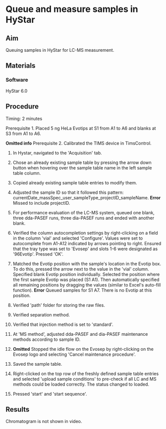 # Queue and measure samples in HyStar


## Aim
Queuing samples in HyStar for LC-MS measurement.


## Materials

### Software
HyStar 6.0


## Procedure
Timing: 2 minutes

Prerequisite 1. Placed 5 ng HeLa Evotips at S1 from A1 to A6 and blanks at S3 from A1 to A6.

**Omitted info** Prerequisite 2. Calibrated the TIMS device in TimsControl.

1. In Hystar, navigated to the 'Acquisition' tab.

2. Chose an already existing sample table by pressing the arrow down button when hovering over the sample table name in the left sample table column.

3. Copied already existing sample table entries to modify them.

4. Adjusted the sample ID so that it followed this pattern: currentDate_massSpec_user_sampleType_projectID_sampleName.
**Error** Missed to include projectID.

5. For performance evaluation of the LC-MS system, queued one blank, three dda-PASEF runs, three dia-PASEF runs and ended with another blank.

6. Verified the column autocompletion settings by right-clicking on a field in the column 'vial' and selected 'Configure'. Values were set to autocomplete from A1-A12 indicated by arrows pointing to right. Ensured that the tray type was set to 'Evosep' and slots 1-6 were designated as '96Evotip'. Pressed 'OK'.

7. Matched the Evotip position with the sample's location in the Evotip box. To do this, pressed the arrow next to the value in the 'vial' column. Specified blank Evotip position individually. Selected the position where the first sample Evotip was placed (S1 A1). Then automatically specified all remaining positions by dragging the values (similar to Excel's auto-fill function).
**Error** Queued samples for S1 A7. There is no Evotip at this position.

8. Verified 'path' folder for storing the raw files.

9. Verified separation method.

10. Verified that injection method is set to 'standard'.

11. At 'MS method', adjusted dda-PASEF and dia-PASEF maintenance methods according to sample ID.

12. **Omitted** Stopped the idle flow on the Evosep by right-clicking on the Evosep logo and selecting 'Cancel maintenance procedure'.

13. Saved the sample table.

14. Right-clicked on the top row of the freshly defined sample table entries and selected 'upload sample conditions' to pre-check if all LC and MS methods could be loaded correctly. The status changed to loaded.

15. Pressed 'start' and 'start sequence'.


## Results
Chromatogram is not shown in video.
